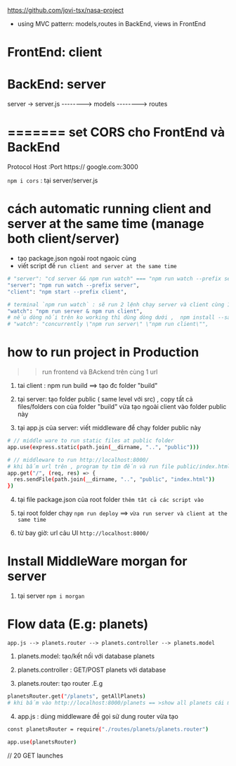 https://github.com/jovi-tsx/nasa-project

- using MVC pattern: models,routes in BackEnd, views in FrontEnd

# FrontEnd: client

# BackEnd: server

server -> server.js
--------> models
--------> routes

# ======= set CORS cho FrontEnd và BackEnd

Protocol Host :Port
https:// google.com:3000

`npm i cors` : tại server/server.js

# cách automatic running client and server at the same time (manage both client/server)

- tạo package.json ngoài root ngaoic cùng
- viết script đề `run client and server at the same time`

```bash
# "server": "cd server && npm run watch" === "npm run watch --prefix server"
"server": "npm run watch --prefix server",
"client": "npm start --prefix client",

# terminal `npm run watch` : sẽ run 2 lệnh chạy server và client cùng 1 lúc
"watch": "npm run server & npm run client",
# nếu dòng nối trên ko working thì dùng dòng dưới ,  npm install --save-dev concurrently first
# "watch": "concurrently \"npm run server\" \"npm run client\"",
```

# how to run project in Production

> > run frontend và BAckend trên cùng 1 url

1. tai client : npm run build ==> tạo đc folder "build"
2. tại server: tạo folder public ( same level với src) , copy tất cả files/folders con của folder "build" vừa tạo ngoài client vào folder public này

3. tại app.js của server: viết middleware để chạy folder public này

```bash
# // middle ware to run static files at public folder
app.use(express.static(path.join(__dirname, "..", "public")))

# // middleware to run http://localhost:8000/
# khi bấm url trên , program tự tìm đến và run file public/index.html
app.get("/", (req, res) => {
  res.sendFile(path.join(__dirname, "..", "public", "index.html"))
})

```

4. tại file package.json của root folder `thêm tât cả các script vào`

5. tại root folder chạy `npm run deploy`
   ==> `vừa run server và client at the same time`

6. từ bay giờ: url cảu UI `http://localhost:8000/`

# Install MiddleWare morgan for server

1. tại server
   `npm i morgan`

# Flow data (E.g: planets)

`app.js --> planets.router --> planets.controller --> planets.model`

1. planets.model: tạo/kết nối với database planets

2. planets.controller : GET/POST planets với database

3. planets.router: tạo router .E.g

```bash
planetsRouter.get("/planets", getAllPlanets)
# khi bấm vào http://localhost:8000/planets == >show all planets cái mà đc lọc bên model
```

4. app.js : dùng middleware đề gọi sử dung router vừa tạo

```bash
const planetsRouter = require("./routes/planets/planets.router")

app.use(planetsRouter)

```

// 20 GET launches
